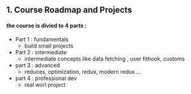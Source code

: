 ## 1. Course Roadmap and Projects

#### the course is divied to 4 parts : 
- Part 1 : fundamentals 
  - build small projects 
- Part 2 : intermediate 
  - intermediate concepts like data fetching , user fithook, customs 
- part 3 : advanced 
  - reduces, optimization, redux, modern redux ... 
- part 4 : professional dev 
  - real worl project 